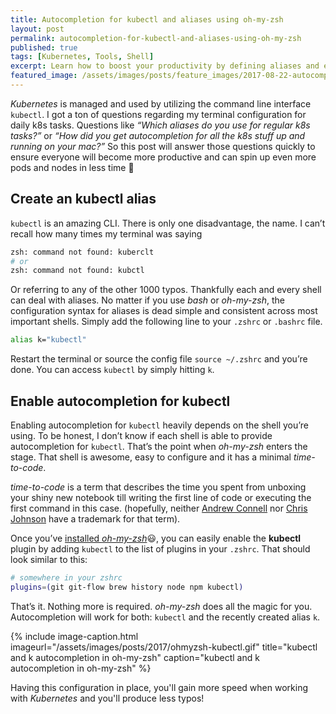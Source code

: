 ```yaml
---
title: Autocompletion for kubectl and aliases using oh-my-zsh
layout: post
permalink: autocompletion-for-kubectl-and-aliases-using-oh-my-zsh
published: true
tags: [Kubernetes, Tools, Shell]
excerpt: Learn how to boost your productivity by defining aliases and enable auto completion for kubectl
featured_image: /assets/images/posts/feature_images/2017-08-22-autocompletion-for-kubectl-and-aliases-using-oh-my-zsh.jpg
---
```

*Kubernetes* is managed and used by utilizing the command line interface `kubectl`. I got a ton of questions regarding my terminal configuration for daily k8s tasks. Questions like *“Which aliases do you use for regular k8s tasks?”* or *“How did you get autocompletion for all the k8s stuff up and running on your mac?”* 
So this post will answer those questions quickly to ensure everyone will become more productive and can spin up even more pods and nodes in less time 🚀

## Create an kubectl alias

`kubectl` is an amazing CLI. There is only one disadvantage, the name. I can’t recall how many times my terminal was saying

```bash
zsh: command not found: kuberclt
# or
zsh: command not found: kubctl

```

Or referring to any of the other 1000 typos. Thankfully each and every shell can deal with aliases. No matter if you use *bash* or *oh-my-zsh*, the configuration syntax for aliases is dead simple and consistent across most important shells. Simply add the following line to your `.zshrc` or `.bashrc` file.

```bash
alias k="kubectl"

```

Restart the terminal or source the config file `source ~/.zshrc` and you’re done. You can access `kubectl` by simply hitting `k`.

## Enable autocompletion for kubectl

Enabling autocompletion for `kubectl` heavily depends on the shell you’re using. To be honest, I don’t know if each shell is able to provide autocompletion for `kubectl`. That’s the point when *oh-my-zsh* enters the stage. That shell is awesome, easy to configure and it has a minimal *time-to-code*.

*time-to-code* is a term that describes the time you spent from unboxing your shiny new notebook till writing the first line of code or executing the first command in this case. (hopefully, neither [Andrew Connell](https://twitter.com/andrewconnell) nor [Chris Johnson](https://twitter.com/c_f_johnson) have a trademark for that term).

Once you’ve [installed *oh-my-zsh*](http://ohmyz.sh/)😃, you can easily enable the **kubectl** plugin by adding `kubectl` to the list of plugins in your `.zshrc`. That should look similar to this:

```bash
# somewhere in your zshrc
plugins=(git git-flow brew history node npm kubectl)

```

That’s it. Nothing more is required. *oh-my-zsh* does all the magic for you. Autocompletion will work for both: `kubectl` and the recently created alias `k`.

{% include image-caption.html imageurl="/assets/images/posts/2017/ohmyzsh-kubectl.gif" 
title="kubectl and k autocompletion in oh-my-zsh" caption="kubectl and k autocompletion in oh-my-zsh" %}

Having this configuration in place, you'll gain more speed when working with *Kubernetes* and you'll produce less typos!
